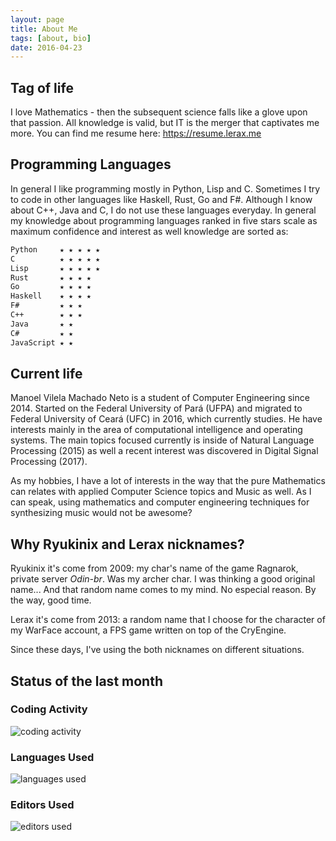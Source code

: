 ```yaml
---
layout: page
title: About Me
tags: [about, bio]
date: 2016-04-23
---
```


## Tag of life
I love Mathematics - then the subsequent science falls like a glove
upon that passion. All knowledge is valid, but IT is the merger that
captivates me more. You can find me resume here: https://resume.lerax.me

## Programming Languages

In general I like programming mostly in Python, Lisp and C. Sometimes
I try to code in other languages like Haskell, Rust, Go and F#.
Although I know about C++, Java and C, I do not use these languages
everyday. In general my knowledge about programming languages ranked
in five stars scale as maximum confidence and interest as well knowledge are
sorted as:

``` markdown
Python     ★ ★ ★ ★ ★
C          ★ ★ ★ ★ ★
Lisp       ★ ★ ★ ★ ★
Rust       ★ ★ ★ ★
Go         ★ ★ ★ ★
Haskell    ★ ★ ★ ★
F#         ★ ★ ★
C++        ★ ★ ★
Java       ★ ★
C#         ★ ★
JavaScript ★ ★
```


## Current life

Manoel Vilela Machado Neto is a student of Computer Engineering
since 2014. Started on the Federal University of Pará (UFPA) and
migrated to Federal University of Ceará (UFC) in 2016, which currently
studies. He have interests mainly in the area of computational
intelligence and operating systems. The main topics focused currently
is inside of Natural Language Processing (2015) as well a recent interest was
discovered in Digital Signal Processing (2017).

As my hobbies, I have a lot of interests in the way that the
pure Mathematics can relates with applied Computer Science topics and
Music as well. As I can speak, using mathematics and computer engineering
techniques for synthesizing music would not be awesome?


## Why Ryukinix and Lerax nicknames?

Ryukinix it's come from 2009: my char's name of the game Ragnarok, private
server *Odin-br*. Was my archer char. I was thinking a good original
name... And that random name comes to my mind. No especial reason. By
the way, good time.

Lerax it's come from 2013: a random name that I choose for the
character of my WarFace account, a FPS game written on top of the
CryEngine.

Since these days, I've using the both nicknames on different situations.


## Status of the last month

### Coding Activity

![coding activity](https://wakatime.com/@ryukinix/f92531fc-bb7d-469a-9ab1-8c8d68001b77.svg)

### Languages Used

![languages used](https://wakatime.com/@ryukinix/4c77736c-8200-4cf3-aeb2-f3367eca7497.svg)

### Editors Used

![editors used](https://wakatime.com/share/@ryukinix/3dc27d9a-47d4-438f-8677-03534182540a.svg)
